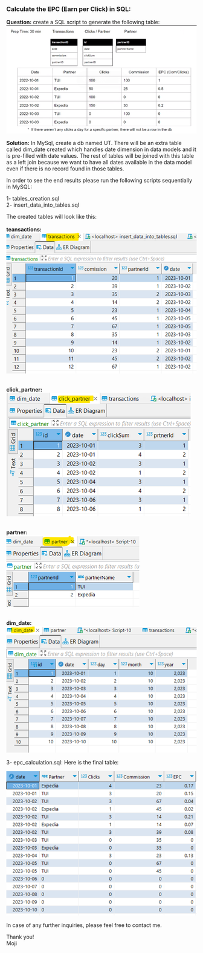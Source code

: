 ### Calculate the EPC (Earn per Click) in SQL:

__Question:__ create a SQL script to generate the following table:
<img src='./screenshots/Screenshot 2023-10-18 134631.png'>


__Solution:__ In MySql, create a db named UT. There will be an extra table called dim_date created which handles date dimension in data models and it is pre-filled with date values. The rest of tables will be joined with this table as a left join because we want to have all dates available in the data model even if there is no record found in those tables.


In order to see the end results please run the following scripts sequentially in MySQL:

1- tables_creation.sql <br>
2- insert_data_into_tables.sql

The created tables will look like this:<br>
<br>__teansactions:__<br>
<img src='./screenshots/Screenshot 2023-10-18 213315.png'><br> 


<br>__click_partner:__<br>
<img src='./screenshots/Screenshot 2023-10-18 213554.png'><br> 


<br>__partner:__<br>
<img src='./screenshots/Screenshot 2023-10-19 055621.png'><br> 


<br>__dim_date:__<br>
<img src='./screenshots/Screenshot 2023-10-19 055452.png'><br> 

3- epc_calculation.sql:
Here is the final table:

<img src='./screenshots/Screenshot 2023-10-19 054419.png'>



In case of any further inquiries, please feel free to contact me. 


Thank you!<br>
Moji
